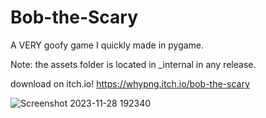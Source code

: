 # Bob-the-Scary
A VERY goofy game I quickly made in pygame.

Note: the assets folder is located in _internal in any release.

download on itch.io!
https://whypng.itch.io/bob-the-scary

![Screenshot 2023-11-28 192340](https://github.com/MoonWorksInc/Bob-the-Scary/assets/136661516/b797da57-104c-4936-ab62-1be99f9f9bad)
